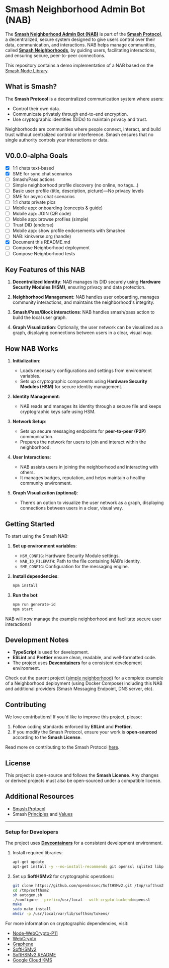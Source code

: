 # Smash Neighborhood Admin Bot (NAB)

The [**Smash Neighborhood Admin Bot (NAB)**](<https://dev.smashchats.com/neighborhood%20admin%20bot%20(nab)>) is part of the [**Smash Protocol**](https://dev.smashchats.com/smash%20protocol), a decentralized, secure system designed to give users control over their data, communication, and interactions. NAB helps manage communities, called [**Smash Neighborhoods**](<https://dev.smashchats.com/smash%20neighborhoods%20(nbh)>), by guiding users, facilitating interactions, and ensuring secure, peer-to-peer connections.

This repository contains a demo implementation of a NAB based on the [Smash Node Library](https://github.com/unstaticlabs/smash-node-lib).

## What is Smash?

The **Smash Protocol** is a decentralized communication system where users:

-   Control their own data.
-   Communicate privately through end-to-end encryption.
-   Use cryptographic identities (DIDs) to maintain privacy and trust.

Neighborhoods are communities where people connect, interact, and build trust without centralized control or interference. Smash ensures that no single authority controls your interactions or data.

## V0.0.0-alpha Goals

-   [x] 1:1 chats text-based
-   [x] SME for sync chat scenarios
-   [ ] Smash/Pass actions
-   [ ] Simple neighborhood profile discovery (no online, no tags...)
-   [ ] Basic user profile (title, description, picture)—No privacy levels
-   [ ] SME for async chat scenarios
-   [ ] 1:1 chats private pics
-   [ ] Mobile app: onboarding (concepts & guide)
-   [ ] Mobile app: JOIN (QR code)
-   [ ] Mobile app: browse profiles (simple)
-   [ ] Trust DID (endorse)
-   [ ] Mobile app: show profile endorsements with Smashed
-   [ ] NAB: kinkverse.org (handle)
-   [x] Document this README.md
-   [ ] Compose Neighborhood deployment
-   [ ] Compose Neighborhood tests

## Key Features of this NAB

1. **Decentralized Identity**: NAB manages its DID securely using **Hardware Security Modules (HSM)**, ensuring privacy and data protection.

2. **Neighborhood Management**: NAB handles user onboarding, manages community interactions, and maintains the neighborhood's integrity.

3. **Smash/Pass/Block interactions**: NAB handles smash/pass action to build the local user graph.

4. **Graph Visualization**: Optionally, the user network can be visualized as a graph, displaying connections between users in a clear, visual way.

## How NAB Works

1. **Initialization**:

    - Loads necessary configurations and settings from environment variables.
    - Sets up cryptographic components using **Hardware Security Modules (HSM)** for secure identity management.

2. **Identity Management**:

    - NAB reads and manages its identity through a secure file and keeps cryptographic keys safe using HSM.

3. **Network Setup**:

    - Sets up secure messaging endpoints for **peer-to-peer (P2P)** communication.
    - Prepares the network for users to join and interact within the neighborhood.

4. **User Interactions**:

    - NAB assists users in joining the neighborhood and interacting with others.
    - It manages badges, reputation, and helps maintain a healthy community environment.

5. **Graph Visualization (optional)**:

    - There’s an option to visualize the user network as a graph, displaying connections between users in a clear, visual way.

## Getting Started

To start using the Smash NAB:

1. **Set up environment variables**:

    - `HSM_CONFIG`: Hardware Security Module settings.
    - `NAB_ID_FILEPATH`: Path to the file containing NAB’s identity.
    - `SME_CONFIG`: Configuration for the messaging engine.

2. **Install dependencies**:

    ```bash
    npm install
    ```

3. **Run the bot**:
    ```bash
    npm run generate-id
    npm start
    ```

NAB will now manage the example neighborhood and facilitate secure user interactions!

## Development Notes

-   **TypeScript** is used for development.
-   **ESLint** and **Prettier** ensure clean, readable, and well-formatted code.
-   The project uses [**Devcontainers**](https://containers.dev/) for a consistent development environment.

Check out the parent project ([simple neighborhood](https://github.com/unstaticlabs/smash-simple-neighborhood)) for a complete example of a Neighborhood deployment (using Docker Compose) including this NAB and additional providers (Smash Messaging Endpoint, DNS server, etc).

## Contributing

We love contributions! If you'd like to improve this project, please:

1. Follow coding standards enforced by **ESLint** and **Prettier**.
2. If you modify the Smash Protocol, ensure your work is **open-sourced** according to the **Smash License**.

Read more on contributing to the Smash Protocol [here](https://dev.smashchats.com/contributing%20to%20smash).

## License

This project is open-source and follows the **Smash License**. Any changes or derived projects must also be open-sourced under a compatible license.

## Additional Resources

-   [Smash Protocol](https://www.smashchats.com/)
-   Smash [Principles](https://dev.smashchats.com/smash%20principles) and [Values](https://dev.smashchats.com/smash%20values)

---

### Setup for Developers

The project uses [**Devcontainers**](https://containers.dev/) for a consistent development environment.

1. Install required libraries:

    ```bash
    apt-get update
    apt-get install -y --no-install-recommends git openssl sqlite3 libp11-kit-dev automake autoconf libtool pkg-config
    ```

2. Set up **SoftHSMv2** for cryptographic operations:
    ```bash
    git clone https://github.com/opendnssec/SoftHSMv2.git /tmp/softhsm2
    cd /tmp/softhsm2
    sh autogen.sh
    ./configure --prefix=/usr/local --with-crypto-backend=openssl
    make
    sudo make install
    mkdir -p /usr/local/var/lib/softhsm/tokens/
    ```

For more information on cryptographic dependencies, visit:

-   [Node-WebCrypto-P11](https://www.npmjs.com/package/node-webcrypto-p11)
-   [WebCrypto](https://github.com/PeculiarVentures/webcrypto-docs/blob/master/CRYPTO_STORAGE.md)
-   [Graphene](https://github.com/PeculiarVentures/graphene)
-   [SoftHSMv2](https://github.com/opendnssec/SoftHSMv2)
-   [SoftHSMv2 README](https://github.com/opendnssec/SoftHSMv2/blob/develop/README.md)
-   [Google Cloud KMS](https://cloud.google.com/kms/docs/reference/pkcs11-library)
